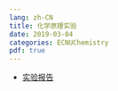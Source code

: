 ```yaml
---
lang: zh-CN
title: 化学原理实验
date: 2019-03-04
categories: ECNUChemistry
pdf: true
---
```

* [实验报告](https://njzjz.coding.net/api/share/download/591c07ab-cd79-46e5-a7f6-b1334111422e)